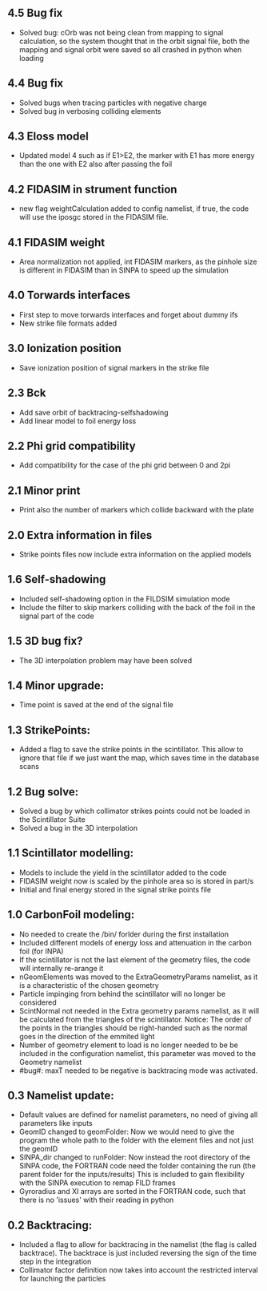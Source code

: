 ## 4.5 Bug fix
- Solved bug: cOrb was not being clean from mapping to signal calculation, so the system thought that in the orbit signal file, both the mapping and signal orbit were saved so all crashed in python when loading

## 4.4 Bug fix
- Solved bugs when tracing particles with negative charge
- Solved bug in verbosing colliding elements

## 4.3 Eloss model
- Updated model 4 such as if E1>E2, the marker with E1 has more energy than the one with E2 also after passing the foil
## 4.2 FIDASIM in strument function
- new flag weightCalculation added to config namelist, if true, the code will use the iposgc stored in the FIDASIM file.

## 4.1 FIDASIM weight
- Area normalization not applied, int FIDASIM markers, as the pinhole size is different in FIDASIM than in SINPA to speed up the simulation
## 4.0 Torwards interfaces
- First step to move torwards interfaces and forget about dummy ifs
- New strike file formats added

## 3.0 Ionization position
- Save ionization position of signal markers in the strike file

## 2.3 Bck
- Add save orbit of backtracing-selfshadowing
- Add linear model to foil energy loss

## 2.2 Phi grid compatibility
- Add compatibility for the case of the phi grid between 0 and 2pi

## 2.1 Minor print
- Print also the number of markers which collide backward with the plate

## 2.0 Extra information in files
- Strike points files now include extra information on the applied models

## 1.6 Self-shadowing
- Included self-shadowing option in the FILDSIM simulation mode
- Include the filter to skip markers colliding with the back of the foil in the signal part of the code

## 1.5 3D bug fix?
- The 3D interpolation problem may have been solved

## 1.4 Minor upgrade:
- Time point is saved at the end of the signal file

## 1.3 StrikePoints:
- Added a flag to save the strike points in the scintillator. This allow to ignore that file if we just want the map, which saves time in the database scans

## 1.2 Bug solve:
- Solved a bug by which collimator strikes points could not be loaded in the Scintillator Suite
- Solved a bug in the 3D interpolation

## 1.1 Scintillator modelling:
- Models to include the yield in the scintillator added to the code
- FIDASIM weight now is scaled by the pinhole area so is stored in part/s
- Initial and final energy stored in the signal strike points file

## 1.0 CarbonFoil modeling:
- No needed to create the /bin/ forlder during the first installation
- Included different models of energy loss and attenuation in the carbon foil (for INPA)
- If the scintillator is not the last element of the geometry files, the code will internally re-arange it
- nGeomElements was moved to the ExtraGeometryParams namelist, as it is a characteristic of the chosen geometry
- Particle impinging from behind the scintillator will no longer be considered
- ScintNormal not needed in the Extra geometry params namelist, as it will be calculated from the triangles of the scintillator. Notice: The order of the points in the triangles should be right-handed such as the normal goes in the direction of the emmited light
- Number of geometry element to load is no longer needed to be be included in the configuration namelist, this parameter was moved to the Geometry namelist
- #bug#: maxT needed to be negative is backtracing mode was activated.

## 0.3 Namelist update:
- Default values are defined for namelist parameters, no need of giving all parameters like inputs
- GeomID changed to geomFolder: Now we would need to give the program the whole path to the folder with the element files and not just the geomID
- SINPA_dir changed to runFolder: Now instead the root directory of the SINPA code, the FORTRAN code need the folder containing the run (the parent folder for the inputs/results) This is included to gain flexibility with the SINPA execution to remap FILD frames
- Gyroradius and XI arrays are sorted in the FORTRAN code, such that there is no 'issues' with their reading in python

## 0.2 Backtracing:
- Included a flag to allow for backtracing in the namelist (the flag is called backtrace). The backtrace is just included reversing the sign of the time step in the integration
- Collimator factor definition now takes into account the restricted interval for launching the particles
